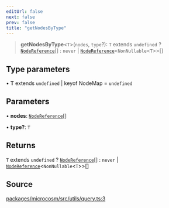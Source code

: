 ```yaml
---
editUrl: false
next: false
prev: false
title: "getNodesByType"
---
```


> **getNodesByType**\<`T`\>(`nodes`, `type`?): `T` extends `undefined` ? [`NodeReference`](../type-aliases/NodeReference.md)[] : `never` \| [`NodeReference`](../type-aliases/NodeReference.md)\<`NonNullable`\<`T`\>\>[]

## Type parameters

• **T** extends `undefined` \| keyof NodeMap = `undefined`

## Parameters

• **nodes**: [`NodeReference`](../type-aliases/NodeReference.md)[]

• **type?**: `T`

## Returns

`T` extends `undefined` ? [`NodeReference`](../type-aliases/NodeReference.md)[] : `never` \| [`NodeReference`](../type-aliases/NodeReference.md)\<`NonNullable`\<`T`\>\>[]

## Source

[packages/microcosm/src/utils/query.ts:3](https://github.com/nodenogg-in/alpha-p2p/blob/abd15ac8ea05df755d6048ca2d2de6e86911127a/packages/microcosm/src/utils/query.ts#L3)

